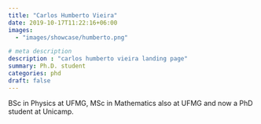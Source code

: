 ```yaml
---
title: "Carlos Humberto Vieira"
date: 2019-10-17T11:22:16+06:00
images: 
  - "images/showcase/humberto.png"

# meta description
description : "carlos humberto vieira landing page"
summary: Ph.D. student
categories: phd
draft: false
---
```



BSc in Physics at UFMG, MSc in Mathematics also at UFMG and now a PhD student at Unicamp.